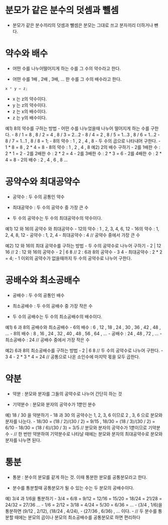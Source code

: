 # 분모가 같은 분수의 덧셈과 뺼셈

- 분모가 같은 분수끼리의 덧셈과 뺄셈은 분모는 그대로 쓰고 분자끼리 더하거나 뺸다.

# 약수와 배수 

- 어떤 수를 나누어떨어지게 하는 수를 그 수의 약수라고 한다.

- 어떤 수를 1배 , 2배 , 3배, ... 한 수를 그 수의 배수라고 한다.

```js
x * y = z;
```

- x 는 z의 약수이다. 
- y 는 z의 약수이다.
- z 는 x의 배수이다.
- z 는 y의 배수이다.

예1) 8의 약수를 구하는 방법
    - 어떤 수를 나누었을때 나누어 떨어지게 하는 수를 구한다.
        - 8 / 1 = 8 , 8 / 2 = 4 , 8 / 3 = 2...2
        - 8 / 4 = 2 , 8 / 5 = 1...3 , 8 / 6 = 1...2
        - 8 / 7 = 1...1 , 8 / 8 = 1;
        - 8의 약수 : 1 , 2 , 4 , 8
    - 두 수의 곱으로 나타내어 구한다.
        - 1 * 8 = 8 , 2 * 4 = 8 
        - 8의 약수 : 1 , 2 , 4 , 8
예2) 2의 배수 구하기
    - 2를 1배한 수 : 2 * 1 = 2
    - 2를 2배한 수 : 2 * 2 = 4
    - 2를 3배한 수 : 2 * 3 = 6
    - 2를 4배한 수 : 2 * 4 = 8
    - 2의 배수 : 2 , 4 , 6 , 8 ...

# 공약수와 최대공약수

- 공약수 : 두 수의 공통인 약수

- 최대공약수 : 두 수의 공약수 중 가장 큰 수 

- 두 수의 공약수는 두 수의 최대공약수의 약수이다.

예1) 12 와 16의 공약수 와 최대공약수
    - 12의 약수 : 1 , 2, 3, 4, 6, 12
    - 16의 약수 : 1, 2, 4, 8, 12
    - 공약수 : 1, 2, 4
    - 최대공약수 : 4 // 공약수 중에서 가장 큰 수 

예2) 12 와 16의 최대 공약수를 구하는 방법
    - 두 수의 공약수로 나누어 구하기
    - 2 | 12 16 // 2 : 12 와 16의 공약수
    - 2 | 6  8  // 2 : 6과 8의 공약수
    -     3  4
    - 최대공약수 : 2 * 2 = 4;
    - 1 이외의 공약수가 없을때까지 두 수의 공약수로 나누어 구한다.

# 공배수와 최소공배수

- 공배수 : 두 수의 공통인 배수

- 최소공배수 : 두 수의 공배수 중 가장 작은 수 

- 두 수의 공배수는 두 수의 최소공배수의 배수이다.

예1) 6 과 8의 공배수와 최소공배수
    - 6의 배수 : 6 , 12 , 18 , 24 , 30 , 36 , 42 , 48 , ...
    - 8의 배수 : 8 , 16 , 24 , 32 , 40 , 48 , 56 , 64 , ...
    - 공배수 : 24 , 48 , 72 , ...
    - 최소공배수 : 24 // 공배수 중에서 가장 작은 수

예2) 6과 8의 최소공배수를 구하는 방법
    - 2 | 6   8   // 두 수의 공약수로 나누어 구한다.
    -     3   4
    - 2 * 3 * 4 = 24 // 공통으로 나온 소인수에 마지막 몫을 모두 곱한다. 

# 약분

- 약분 : 분모와 분자를 그들의 공약수로 나누어 간단히 하는 것 

- 기약분수 : 분모와 분자의 공약수가 1뿐인 분수 

예) 18 / 30 을 약분하기
    - 18 과 30 의 공약수는 1, 2, 3, 6 이므로 2 , 3, 6 으로 분모와 분자를 나눈다.
    - 18/30 = (18 / 2)/(30 / 2) = 9/15 , 18/30 = (18 / 3)/(30 / 2) = 6/10
    - 18/30 = (18 / 6)/(30 / 3) = 3/5 // 분모와 분자의 공약수가 1뿐이므로 기약분수
    - // 한 번만 약분하여 기약분수로 나타날 때에는 분모와 분자의 최대공약수로 분모와 분자를 나누면 된다.

# 통분

- 통분 : 분수의 분모를 같게 하는 것. 이때 통분한 분모를 공통분모라고 한다.

- 분수를 통분할때 공통분모가 될 수 있는 수는 두 분모의 공배수이다.

예) 3/4 과 1/6을 통분하기
    - 3/4 = 6/8 = 9/12 = 12/16 = 15/20 = 18/24 = 21/28 = 24/32 = 27/36 ...
    - 1/6 = 2/12 = 3/18 = 4/24 = 5/30 = 6/36 = ...
    - (3/4 , 1/6)을 통분하면 (9/12 , 2/12), (18/24 , 4/24),
    - (27/36 , 6/36) , ... 이다.
    - // 두 분수를 통분할 때에는 분모의 곱이나 분모의 최소공배수를 공통분모로 하면 편리하다


